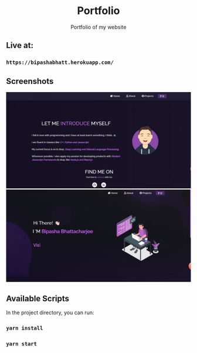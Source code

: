 <h1 align="center">Portfolio</h1>

<p align="center">
Portfolio of my website
</p>

## Live at:
### `https://bipashabhatt.herokuapp.com/`


## Screenshots
![](7.jpg)
![](8.jpg)


## Available Scripts

In the project directory, you can run:

### `yarn install`

### `yarn start` 

